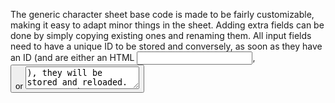 The generic character sheet base code is made to be fairly customizable, making it easy to adapt minor things in the sheet. Adding extra fields can be done by simply copying existing ones and renaming them. All input fields need to have a unique ID to be stored and conversely, as soon as they have an ID (and are either an HTML <input>, <button> or <textarea>), they will be stored and reloaded. You can make the field-title label clickable for rolling by adding the HTML attribute data-dice-type and adding the dice that should be rolled. By default, clicking will add the accompanying input elements' value as an additive modifier (ie: If the input field has a value set of 3 and the dice type is 1d20, it will create a 1d20+3 roll). If no modifier is desired, add the attribute data-modifier="no-mod", if you want to have a different input field as the modifier, like for an attack roll button that depends on eg: the Strength value set elsewhere, set the data-modifier value to the id of the input field you want to get the value from, eg: data-modifier="str".

The description (field-desc) label is simply for readability/understandability and can be omitted if deemed unnecessary.


ADDED A CUSTOM LAYOUT FOR DND 3.5e with most common options, One of the tabs contains the same code for the generic sheet.